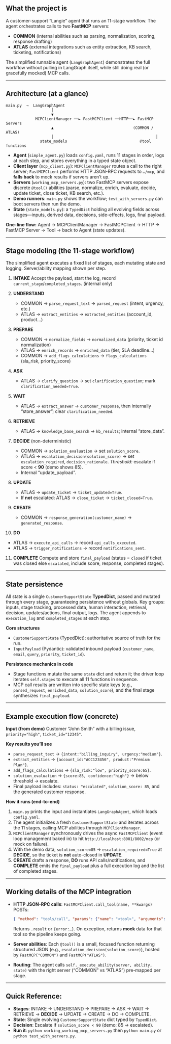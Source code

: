
## What the project is

A customer-support “Langie” agent that runs an 11-stage workflow. The agent orchestrates calls to two **FastMCP** servers:

* **COMMON** (internal abilities such as parsing, normalization, scoring, response drafting)
* **ATLAS** (external integrations such as entity extraction, KB search, ticketing, notifications)

The simplified runnable agent (`LangGraphAgent`) demonstrates the full workflow without pulling in LangGraph itself, while still doing real (or gracefully mocked) MCP calls.  

---

## Architecture (at a glance)

```
main.py  →  LangGraphAgent
                    │
                    ▼
             MCPClientManager ──► FastMCPClient ──HTTP──► FastMCP Servers
                    ▲                                   (COMMON / ATLAS)
                    │                                             │
               state_models                                @tool functions
```

* **Agent** (`simple_agent.py`) loads `config.yaml`, runs 11 stages in order, logs at each step, and stores everything in a typed state object.
* **Client layer** (`mcp_client.py`): `MCPClientManager` routes a call to the right server; `FastMCPClient` performs HTTP JSON-RPC requests to `…/mcp`, and **falls back** to mock results if servers aren’t up.
* **Servers** (`working_mcp_servers.py`): two FastMCP servers expose discrete `@tool()` abilities (parse, normalize, enrich, evaluate, decide, update ticket, close ticket, KB search, etc.).
* **Demo runners**: `main.py` shows the workflow; `test_with_servers.py` can boot servers then run the demo. 
* **State** (`state_models.py`): a `TypedDict` holding all evolving fields across stages—inputs, derived data, decisions, side-effects, logs, final payload.

**One-line flow:**
Agent → MCPClientManager → FastMCPClient → HTTP → FastMCP Server → Tool → back to Agent (state updates).

---

## Stage modeling (the 11-stage workflow)

The simplified agent executes a fixed list of stages, each mutating state and logging. Server/ability mapping shown per step. 

1. **INTAKE**
   Accept the payload, start the log, record `current_stage`/`completed_stages`. (internal only)

2. **UNDERSTAND**

   * COMMON → `parse_request_text` → `parsed_request` (intent, urgency, etc.)
   * ATLAS → `extract_entities` → `extracted_entities` (account\_id, product…)


3. **PREPARE**

   * COMMON → `normalize_fields` → `normalized_data` (priority, ticket id normalization)
   * ATLAS → `enrich_records` → `enriched_data` (tier, SLA deadline…)
   * COMMON → `add_flags_calculations` → `flags_calculations` (sla\_risk, priority\_score)


4. **ASK**

   * ATLAS → `clarify_question` → set `clarification_question`; mark `clarification_needed=True`. 

5. **WAIT**

   * ATLAS → `extract_answer` → `customer_response`, then internally “store\_answer”; clear `clarification_needed`. 

6. **RETRIEVE**

   * ATLAS → `knowledge_base_search` → `kb_results`; internal “store\_data”. 

7. **DECIDE** (non-deterministic)

   * COMMON → `solution_evaluation` → set `solution_score`.
   * ATLAS → `escalation_decision(solution_score)` → set `escalation_required`, `decision_rationale`.
     *Threshold:* escalate if score < **90** (demo shows 85).  
   * Internal “update\_payload”.

8. **UPDATE**

   * ATLAS → `update_ticket` → `ticket_updated=True`.
   * If **not** escalated: ATLAS → `close_ticket` → `ticket_closed=True`. 

9. **CREATE**

   * COMMON → `response_generation(customer_name)` → `generated_response`. 

10. **DO**

* ATLAS → `execute_api_calls` → record `api_calls_executed`.
* ATLAS → `trigger_notifications` → record `notifications_sent`. 

11. **COMPLETE**
    Compute and store `final_payload` (status = `closed` if ticket was closed else `escalated`, include score, response, completed stages).

---

## State persistence

All state is a single `CustomerSupportState` **TypedDict**, passed and mutated through every stage, guaranteeing persistence without globals. Key groups: inputs, stage tracking, processed data, human interaction, retrieval, decision, updates/actions, final output, logs. The agent appends to `execution_log` and `completed_stages` at each step. 

**Core structures**

* `CustomerSupportState` (TypedDict): authoritative source of truth for the run.
* `InputPayload` (Pydantic): validated inbound payload (`customer_name`, `email`, `query`, `priority`, `ticket_id`).

**Persistence mechanics in code**

* Stage functions mutate the same `state` dict and return it; the driver loop iterates `self.stages` to execute all 11 functions in sequence.
* MCP call results are written into specific state keys (e.g., `parsed_request`, `enriched_data`, `solution_score`), and the final stage synthesizes `final_payload`.

---

## Example execution flow (concrete)

**Input (from demo)**
Customer “John Smith” with a billing issue, `priority="high"`, `ticket_id="12345"`.

**Key results you’ll see**

* `parse_request_text` → `{intent:"billing_inquiry", urgency:"medium"}`.
* `extract_entities` → `{account_id:"ACC123456", product:"Premium Plan"}`.
* `add_flags_calculations` → `{sla_risk:"low", priority_score:65}`.
* `solution_evaluation` → `{score:85, confidence:"high"}` → below threshold → escalate.
* Final payload includes: `status: "escalated"`, `solution_score: 85`, and the generated customer response. 

**How it runs (end-to-end)**

1. `main.py` prints the input and instantiates `LangGraphAgent`, which loads `config.yaml`. 
2. The agent initializes a fresh `CustomerSupportState` and iterates across the 11 stages, calling MCP abilities through `MCPClientManager`.
3. `MCPClientManager` synchronously drives the async `FastMCPClient` (event loop management baked in) to hit `http://localhost:8001/8002/mcp` (or mock on failure).
4. With the demo data, `solution_score=85` → `escalation_required=True` at **DECIDE**, so the ticket is **not** auto-closed in **UPDATE**.
5. **CREATE** drafts a response, **DO** runs API calls/notifications, and **COMPLETE** emits the `final_payload` plus a full execution log and the list of completed stages.

---

## Working details of the MCP integration

* **HTTP JSON-RPC calls**: `FastMCPClient.call_tool(name, **kwargs)` POSTs:

  ```json
  { "method": "tools/call", "params": {"name": "<tool>", "arguments": { ... }}}
  ```

  Returns `.result` or `{error:…}`. On exception, returns **mock** data for that tool so the pipeline keeps going.
* **Server abilities**: Each `@tool()` is a small, focused function returning structured JSON (e.g., `escalation_decision(solution_score)`), hosted by `FastMCP("COMMON")` and `FastMCP("ATLAS")`.
* **Routing**: The agent calls `self._execute_ability(server, ability, state)` with the right server (“COMMON” vs “ATLAS”) pre-mapped per stage.

---

## Quick Reference:

* **Stages**: INTAKE → UNDERSTAND → PREPARE → ASK → WAIT → RETRIEVE → **DECIDE** → UPDATE → CREATE → DO → COMPLETE.
* **State**: Single evolving `CustomerSupportState` dict typed by `TypedDict`.
* **Decision**: Escalate if `solution_score < 90` (demo: 85 → escalated). 
* **Run it**: `python working_working_mcp_servers.py` then `python main.py` or `python test_with_servers.py`. 
